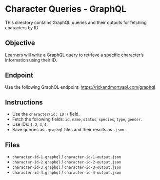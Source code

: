 # Character Queries - GraphQL

This directory contains GraphQL queries and their outputs for fetching characters by ID.

## Objective
Learners will write a GraphQL query to retrieve a specific character’s information using their ID.

## Endpoint
Use the following GraphQL endpoint:
https://rickandmortyapi.com/graphql


## Instructions
- Use the `character(id: ID!)` field.  
- Fetch the following fields: `id`, `name`, `status`, `species`, `type`, `gender`.  
- Use IDs: `1`, `2`, `3`, `4`.  
- Save queries as `.graphql` files and their results as `.json`.

## Files
- `character-id-1.graphql` / `character-id-1-output.json`
- `character-id-2.graphql` / `character-id-2-output.json`
- `character-id-3.graphql` / `character-id-3-output.json`
- `character-id-4.graphql` / `character-id-4-output.json`

